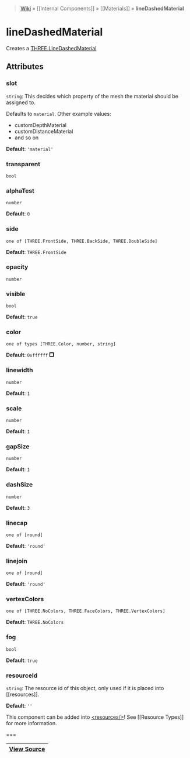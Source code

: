 > [Wiki](Home) » [[Internal Components]] » [[Materials]] » **lineDashedMaterial**

# lineDashedMaterial

Creates a [THREE.LineDashedMaterial](http://threejs.org/docs/#Reference/Materials/LineDashedMaterial)

## Attributes

### slot
``` string ```: This decides which property of the mesh the material should be assigned to.

Defaults to `material`. Other example values:
- customDepthMaterial
- customDistanceMaterial
- and so on

**Default**: `'material'`

### transparent
``` bool ```

### alphaTest
``` number ```

**Default**: `0`

### side
``` one of [THREE.FrontSide, THREE.BackSide, THREE.DoubleSide] ```

**Default**: `THREE.FrontSide`

### opacity
``` number ```

### visible
``` bool ```

**Default**: `true`

### color
``` one of types [THREE.Color, number, string] ```

**Default**: `0xffffff` ![0xffffff](data:image/png;base64,iVBORw0KGgoAAAANSUhEUgAAAAwAAAAMCAYAAABWdVznAAAAAklEQVR4AewaftIAAAAvSURBVJXBwQnAMAADsbPp/is7BPIunBRgCEX6eLbxJwlXkYpUpCIVqUhFCjCEIh1kwAUXig8DxQAAAABJRU5ErkJggg==)

### linewidth
``` number ```

**Default**: `1`

### scale
``` number ```

**Default**: `1`

### gapSize
``` number ```

**Default**: `1`

### dashSize
``` number ```

**Default**: `3`

### linecap
``` one of [round] ```

**Default**: `'round'`

### linejoin
``` one of [round] ```

**Default**: `'round'`

### vertexColors
``` one of [THREE.NoColors, THREE.FaceColors, THREE.VertexColors] ```

**Default**: `THREE.NoColors`

### fog
``` bool ```

**Default**: `true`

### resourceId
``` string ```: The resource id of this object, only used if it is placed into [[resources]].

**Default**: `''`

This component can be added into [&lt;resources/&gt;](resources)! See [[Resource Types]] for more information.

===

|**[View Source](../blob/master/src/lib/descriptors/Material/LineDashedMaterialDescriptor.js)**|
 ---|
